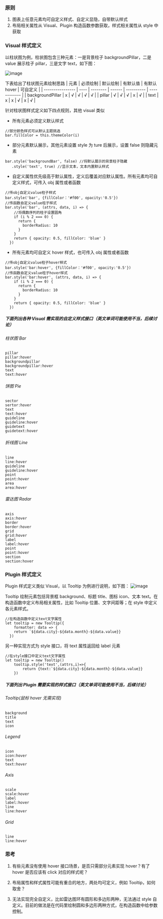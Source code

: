 ### 原则

1. 图表上任意元素均可自定义样式、自定义显隐，自带默认样式
2. 布局相关属性从 Visual、Plugin 构造函数参数获取，样式相关属性从 style 中获取

### Visual 样式定义

以柱状图为例，柱状图包含三种元素：一是背景柱子 backgroundPillar，二是 value 展示柱子 pillar，三是文字 text，如下图：

![image](http://p2.qhimg.com/d/inn/a18963337cab/barExample2.jpg)

下表给出了柱状图元素绘制思路
| 元素 | 必须绘制 | 默认绘制 | 有默认值 | 有默认 hover | 可自定义 |
| ---------------- | ---- | -------- | ------ | ---------- | ------------ |
| backgroundPillar | x | √ | √ | √ | √ |
| pillar | √ | √ | √ | x | √ |
| text | x | x | √ | x | √ |

针对柱状图样式定义如下四点规则，其他 visual 类似

- 所有元素必须定义默认样式

```
//部分颜色样式可从默认主题挑选
bar.fillColor = this.themeColor(i)
```

- 部分元素默认展示，其他元素设置 style 为 ture 后展示，设置 false 则隐藏元素

```
bar.style('backgroundBar', false) //将默认展示的背景柱子隐藏
   .style('text', true) //显示文本，文本内置默认样式
```

- 自定义属性优先级高于默认属性，定义后覆盖对应默认属性。所有元素均可自定义样式，可传入 obj 属性或者函数

```
//传obj自定义value柱子样式
bar.style('bar', {fillColor：'#f00', opacity:'0.5'})
//传函数自定义value柱子样式
bar.style('bar', (attrs, data, i) => {
    //将偶数序列的柱子设置圆角
    if (i % 2 === 0) {
      return {
        borderRadius: 10
      }
    }
    return { opacity: 0.5, fillColor: 'blue' }
  })
```

- 所有元素均可自定义 hover 样式，也可传入 obj 属性或者函数

```
//传obj自定义value柱子hover样式
bar.style('bar:hover', {fillColor：'#f00', opacity:'0.5'})
//传函数自定义value柱子hover样式
bar.style('bar:hover', (attrs, data, i) => {
    if (i % 2 === 0) {
      return {
        borderRadius: 10
      }
    }
    return { opacity: 0.5, fillColor: 'blue' }
  })
```

##### 下面列出各种 Visual 需实现的自定义样式接口（英文单词可能使用不当，后续讨论）

###### 柱状图 Bar

```
pillar
pillar:hover
backgroundpillar
backgroundpillar:hover
text
text:hover
```

###### 饼图 Pie

```
sector
sertor:hover
text
text:hover
guideline
guideline:hover
guidetext
guidetext:hover
```

###### 折线图 Line

```
line
line:hover
guideline
guideline:hover
point
point:hover
area
area:hover
```

###### 雷达图 Radar

```
axis
axis:hover
border
border:hover
grid
grid:hover
label
label:hover
point
point:hover
section
section:hover
```

### Plugin 样式定义

Plugin 样式定义类似 Visual，以 Tooltip 为例进行说明，如下图：
![image](http://p0.qhimg.com/d/inn/c896895a2695/tooltip.jpg)

Tooltip 绘制元素包括背景框 background、标题 title、图标 icon、文本 text。在构造函数中定义布局相关属性，比如 Tooltip 位置、文字间距等；在 style 中定义各元素样式。

```
//在构造函数中定义text文字属性
let tooltip = new Tooltip({
    formatter: data => {
    return `${data.city}-${data.month}-${data.value}}
  })
```

另一种实现方式为 style 接口，将 text 属性返回给 label 元素

```
//在style接口中定义text文字属性
let tooltip = new Tooltip()
    tooltip.style('text',(attrs,i)=>{
        return {text:`${data.city}-${data.month}-${data.value}}
    })
```

##### 下面列出 Plugin 需要实现的样式接口（英文单词可能使用不当，后续讨论）

###### Tooltip(鼠标 hover 无需实现)

```
background
title
text
icon
```

###### Legend

```
icon
icon:hover
text
text:hover
```

###### Axis

```
scale
scale:hover
label
label:hover
line
line:hover
```

###### Grid

```
line
line:hover
```

### 思考

1. 有些元素没有使用 hover 接口场景，是否只需部分元素实现 hover？有了 hover 是否应该有 click 对应的样式呢？

2. 布局属性和样式属性可能有重合的地方，两处均可定义，例如 Tooltip，如何取舍？

3. 无法实现完全自定义，比如雷达图环有圆形和多边形两种，无法通过 style 自定义。目前的做法是在代码里绘制圆和多边形两种方式，在构造函数中给参数控制。
